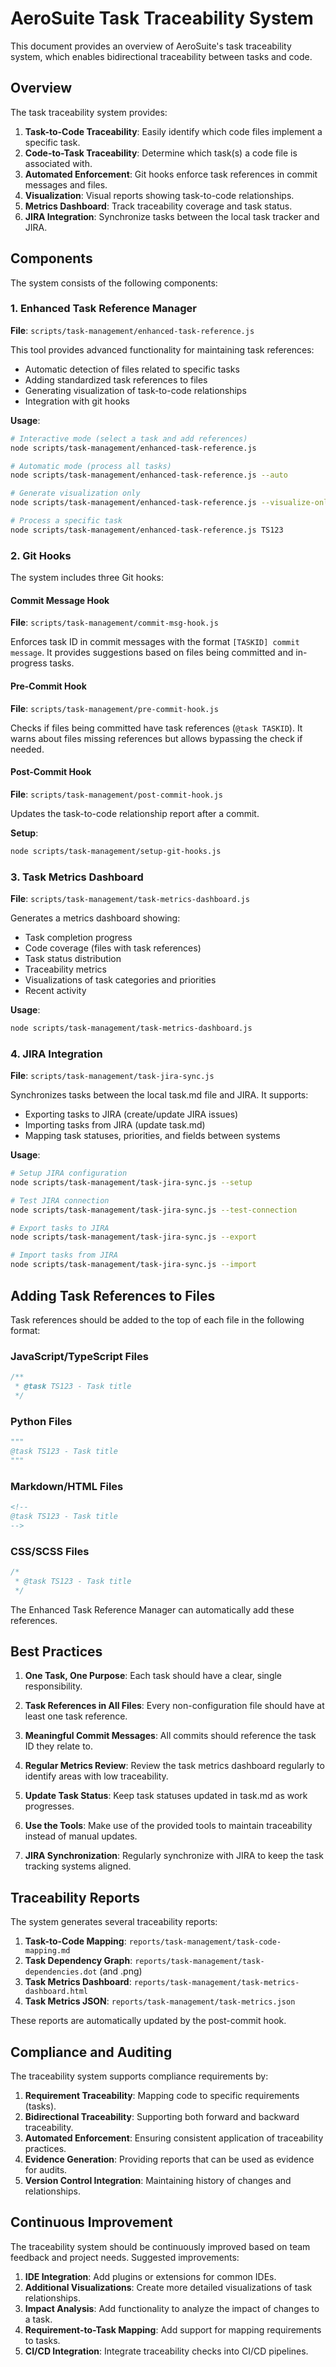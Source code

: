 # AeroSuite Task Traceability System

This document provides an overview of AeroSuite's task traceability system, which enables bidirectional traceability between tasks and code.

## Overview

The task traceability system provides:

1. **Task-to-Code Traceability**: Easily identify which code files implement a specific task.
2. **Code-to-Task Traceability**: Determine which task(s) a code file is associated with.
3. **Automated Enforcement**: Git hooks enforce task references in commit messages and files.
4. **Visualization**: Visual reports showing task-to-code relationships.
5. **Metrics Dashboard**: Track traceability coverage and task status.
6. **JIRA Integration**: Synchronize tasks between the local task tracker and JIRA.

## Components

The system consists of the following components:

### 1. Enhanced Task Reference Manager

**File**: `scripts/task-management/enhanced-task-reference.js`

This tool provides advanced functionality for maintaining task references:
- Automatic detection of files related to specific tasks
- Adding standardized task references to files
- Generating visualization of task-to-code relationships
- Integration with git hooks

**Usage**:
```bash
# Interactive mode (select a task and add references)
node scripts/task-management/enhanced-task-reference.js

# Automatic mode (process all tasks)
node scripts/task-management/enhanced-task-reference.js --auto

# Generate visualization only
node scripts/task-management/enhanced-task-reference.js --visualize-only

# Process a specific task
node scripts/task-management/enhanced-task-reference.js TS123
```

### 2. Git Hooks

The system includes three Git hooks:

#### Commit Message Hook

**File**: `scripts/task-management/commit-msg-hook.js`

Enforces task ID in commit messages with the format `[TASKID] commit message`. It provides suggestions based on files being committed and in-progress tasks.

#### Pre-Commit Hook

**File**: `scripts/task-management/pre-commit-hook.js`

Checks if files being committed have task references (`@task TASKID`). It warns about files missing references but allows bypassing the check if needed.

#### Post-Commit Hook

**File**: `scripts/task-management/post-commit-hook.js`

Updates the task-to-code relationship report after a commit.

**Setup**:
```bash
node scripts/task-management/setup-git-hooks.js
```

### 3. Task Metrics Dashboard

**File**: `scripts/task-management/task-metrics-dashboard.js`

Generates a metrics dashboard showing:
- Task completion progress
- Code coverage (files with task references)
- Task status distribution
- Traceability metrics
- Visualizations of task categories and priorities
- Recent activity

**Usage**:
```bash
node scripts/task-management/task-metrics-dashboard.js
```

### 4. JIRA Integration

**File**: `scripts/task-management/task-jira-sync.js`

Synchronizes tasks between the local task.md file and JIRA. It supports:
- Exporting tasks to JIRA (create/update JIRA issues)
- Importing tasks from JIRA (update task.md)
- Mapping task statuses, priorities, and fields between systems

**Usage**:
```bash
# Setup JIRA configuration
node scripts/task-management/task-jira-sync.js --setup

# Test JIRA connection
node scripts/task-management/task-jira-sync.js --test-connection

# Export tasks to JIRA
node scripts/task-management/task-jira-sync.js --export

# Import tasks from JIRA
node scripts/task-management/task-jira-sync.js --import
```

## Adding Task References to Files

Task references should be added to the top of each file in the following format:

### JavaScript/TypeScript Files
```javascript
/**
 * @task TS123 - Task title
 */
```

### Python Files
```python
"""
@task TS123 - Task title
"""
```

### Markdown/HTML Files
```html
<!--
@task TS123 - Task title
-->
```

### CSS/SCSS Files
```css
/*
 * @task TS123 - Task title
 */
```

The Enhanced Task Reference Manager can automatically add these references.

## Best Practices

1. **One Task, One Purpose**: Each task should have a clear, single responsibility.

2. **Task References in All Files**: Every non-configuration file should have at least one task reference.

3. **Meaningful Commit Messages**: All commits should reference the task ID they relate to.

4. **Regular Metrics Review**: Review the task metrics dashboard regularly to identify areas with low traceability.

5. **Update Task Status**: Keep task statuses updated in task.md as work progresses.

6. **Use the Tools**: Make use of the provided tools to maintain traceability instead of manual updates.

7. **JIRA Synchronization**: Regularly synchronize with JIRA to keep the task tracking systems aligned.

## Traceability Reports

The system generates several traceability reports:

1. **Task-to-Code Mapping**: `reports/task-management/task-code-mapping.md`
2. **Task Dependency Graph**: `reports/task-management/task-dependencies.dot` (and .png)
3. **Task Metrics Dashboard**: `reports/task-management/task-metrics-dashboard.html`
4. **Task Metrics JSON**: `reports/task-management/task-metrics.json`

These reports are automatically updated by the post-commit hook.

## Compliance and Auditing

The traceability system supports compliance requirements by:

1. **Requirement Traceability**: Mapping code to specific requirements (tasks).
2. **Bidirectional Traceability**: Supporting both forward and backward traceability.
3. **Automated Enforcement**: Ensuring consistent application of traceability practices.
4. **Evidence Generation**: Providing reports that can be used as evidence for audits.
5. **Version Control Integration**: Maintaining history of changes and relationships.

## Continuous Improvement

The traceability system should be continuously improved based on team feedback and project needs. Suggested improvements:

1. **IDE Integration**: Add plugins or extensions for common IDEs.
2. **Additional Visualizations**: Create more detailed visualizations of task relationships.
3. **Impact Analysis**: Add functionality to analyze the impact of changes to a task.
4. **Requirement-to-Task Mapping**: Add support for mapping requirements to tasks.
5. **CI/CD Integration**: Integrate traceability checks into CI/CD pipelines. 